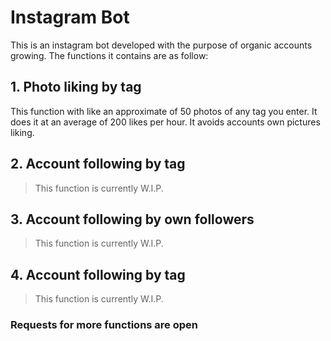 # Instagram Bot

This is an instagram bot developed with the purpose of organic accounts growing. The functions it contains are as follow:

## 1. Photo liking by tag

This function with like an approximate of 50 photos of any tag you enter. It does it at an average of 200 likes per hour. It avoids accounts own pictures liking.

## 2. Account following by tag

> This function is currently W.I.P.

## 3. Account following by own followers

> This function is currently W.I.P.

## 4. Account following by tag

> This function is currently W.I.P.

### Requests for more functions are open
